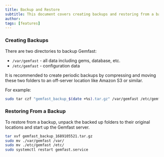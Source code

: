 ```yaml
---
title: Backup and Restore
subtitle: This document covers creating backups and restoring from a backup
author:
tags: [features]
---
```


### Creating Backups

There are two directories to backup Gemfast:

* `/var/gemfast` - all data including gems, database, etc.
* `/etc/gemfast` - configuration data 

It is recommended to create periodic backups by compressing and moving these two folders to an off-server location like Amazon S3 or similar.

For example:

```bash
sudo tar czf "gemfast_backup_$(date +%s).tar.gz" /var/gemfast /etc/gemfast
```

### Restoring From a Backup

To restore from a backup, unpack the backed up folders to their original locations and start up the Gemfast server.

```bash
tar xvf gemfast_backup_1689105521.tar.gz
sudo mv ./var/gemfast /var/
sudo mv ./etc/gemfast /etc/
sudo systemctl restart gemfast.service
```
